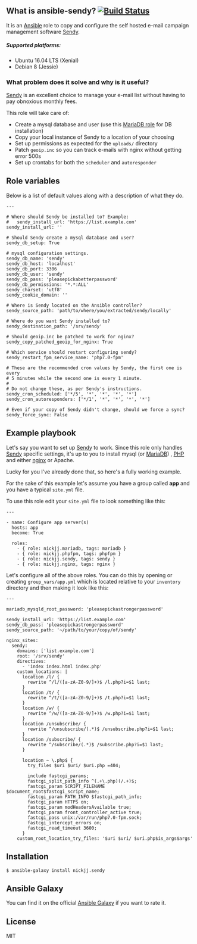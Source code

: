 ## What is ansible-sendy? [![Build Status](https://secure.travis-ci.org/nickjj/ansible-sendy.png)](http://travis-ci.org/nickjj/ansible-sendy)

It is an [Ansible](http://www.ansible.com/home) role to copy and configure
the self hosted e-mail campaign management software
[Sendy](http://sendy.co/?ref=6L8Qf).

##### Supported platforms:

- Ubuntu 16.04 LTS (Xenial)
- Debian 8 (Jessie)

### What problem does it solve and why is it useful?

[Sendy](http://sendy.co/?ref=6L8Qf) is an excellent choice to manage your e-mail
list without having to pay obnoxious monthly fees.

This role will take care of:

- Create a mysql database and user (use this [MariaDB role](https://github.com/nickjj/ansible-mariadb) for DB installation)
- Copy your local instance of Sendy to a location of your choosing
- Set up permissions as expected for the `uploads/` directory
- Patch `geoip.inc` so you can track e-mails with nginx without getting error 500s
- Set up crontabs for both the `scheduler` and `autoresponder`

## Role variables

Below is a list of default values along with a description of what they do.

```
---

# Where should Sendy be installed to? Example:
#   sendy_install_url: 'https://list.example.com'
sendy_install_url: ''

# Should Sendy create a mysql database and user?
sendy_db_setup: True

# mysql configuration settings.
sendy_db_name: 'sendy'
sendy_db_host: 'localhost'
sendy_db_port: 3306
sendy_db_user: 'sendy'
sendy_db_pass: 'pleasepickabetterpassword'
sendy_db_permissions: '*.*:ALL'
sendy_charset: 'utf8'
sendy_cookie_domain: ''

# Where is Sendy located on the Ansible controller?
sendy_source_path: 'path/to/where/you/extracted/sendy/locally'

# Where do you want Sendy installed to?
sendy_destination_path: '/srv/sendy'

# Should geoip.inc be patched to work for nginx?
sendy_copy_patched_geoip_for_nginx: True

# Which service should restart configuring sendy?
sendy_restart_fpm_service_name: 'php7.0-fpm'

# These are the recommended cron values by Sendy, the first one is every
# 5 minutes while the second one is every 1 minute.
#
# Do not change these, as per Sendy's instructions.
sendy_cron_scheduled: ['*/5', '*', '*', '*', '*']
sendy_cron_autoresponders: ['*/1', '*', '*', '*', '*']

# Even if your copy of Sendy didn't change, should we force a sync?
sendy_force_sync: False
```

## Example playbook

Let's say you want to set up [Sendy](http://sendy.co/?ref=6L8Qf) to work. Since
this role only handles [Sendy](http://sendy.co/?ref=6L8Qf) specific settings,
it's up to you to install mysql (or [MariaDB](https://github.com/nickjj/ansible-mariadb))
, [PHP](https://github.com/nickjj/ansible-phpfpm) and either
[nginx](https://github.com/nickjj/ansible-nginx) or Apache.

Lucky for you I've already done that, so here's a fully working example.

For the sake of this example let's assume you have a group called **app** and
you have a typical `site.yml` file.

To use this role edit your `site.yml` file to look something like this:

```
---

- name: Configure app server(s)
  hosts: app
  become: True

  roles:
    - { role: nickjj.mariadb, tags: mariadb }
    - { role: nickjj.phpfpm, tags: phpfpm }
    - { role: nickjj.sendy, tags: sendy }
    - { role: nickjj.nginx, tags: nginx }
```

Let's configure all of the above roles. You can do this by opening or creating
`group_vars/app.yml` which is located relative to your `inventory` directory and
then making it look like this:

```
---

mariadb_mysqld_root_password: 'pleasepickastrongerpassword'

sendy_install_url: 'https://list.example.com'
sendy_db_pass: 'pleasepickastrongerpassword'
sendy_source_path: '~/path/to/your/copy/of/sendy'

nginx_sites:
  sendy:
    domains: ['list.example.com']
    root: '/srv/sendy'
    directives:
      - 'index index.html index.php'
    custom_locations: |
      location /l/ {
        rewrite ^/l/([a-zA-Z0-9/]+)$ /l.php?i=$1 last;
      }
      location /t/ {
        rewrite ^/t/([a-zA-Z0-9/]+)$ /t.php?i=$1 last;
      }
      location /w/ {
        rewrite ^/w/([a-zA-Z0-9/]+)$ /w.php?i=$1 last;
      }
      location /unsubscribe/ {
        rewrite ^/unsubscribe/(.*)$ /unsubscribe.php?i=$1 last;
      }
      location /subscribe/ {
        rewrite ^/subscribe/(.*)$ /subscribe.php?i=$1 last;
      }

      location ~ \.php$ {
        try_files $uri $uri/ $uri.php =404;

        include fastcgi_params;
        fastcgi_split_path_info ^(.+\.php)(/.+)$;
        fastcgi_param SCRIPT_FILENAME $document_root$fastcgi_script_name;
        fastcgi_param PATH_INFO $fastcgi_path_info;
        fastcgi_param HTTPS on;
        fastcgi_param modHeadersAvailable true;
        fastcgi_param front_controller_active true;
        fastcgi_pass unix:/var/run/php7.0-fpm.sock;
        fastcgi_intercept_errors on;
        fastcgi_read_timeout 3600;
      }
    custom_root_location_try_files: '$uri $uri/ $uri.php$is_args$args'
```

## Installation

`$ ansible-galaxy install nickjj.sendy`

## Ansible Galaxy

You can find it on the official
[Ansible Galaxy](https://galaxy.ansible.com/nickjj/sendy/) if you want to
rate it.

## License

MIT
